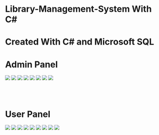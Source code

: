 # Library-Management-System With C#

# Created With C# and Microsoft SQL

# Admin Panel

![](images/Screenshot%202021-12-19%20220033.png)
![](images/Screenshot%202021-12-19%20220224.png)
![](images/Screenshot%202021-12-19%20220247.png)
![](images/Screenshot%202021-12-19%20220308.png)
![](images/Screenshot%202021-12-19%20220329.png)
![](images/Screenshot%202021-12-19%20220354.png)
![](images/Screenshot%202021-12-19%20220412.png)
![](images/Screenshot%202021-12-19%20220434.png)
<br>
</br>
<br>
</br>
# User Panel

![](images/Screenshot%202021-12-19%20220733.png)
![](images/Screenshot%202021-12-19%20220517.png)
![](images/Screenshot%202021-12-19%20220454.png)
![](images/Screenshot%202021-12-19%20220543.png)
![](images/Screenshot%202021-12-19%20220600.png)
![](images/Screenshot%202021-12-19%20220616.png)
![](images/Screenshot%202021-12-19%20220632.png)
![](images/Screenshot%202021-12-19%20220657.png)
![](images/Screenshot%202021-12-19%20220715.png)
























